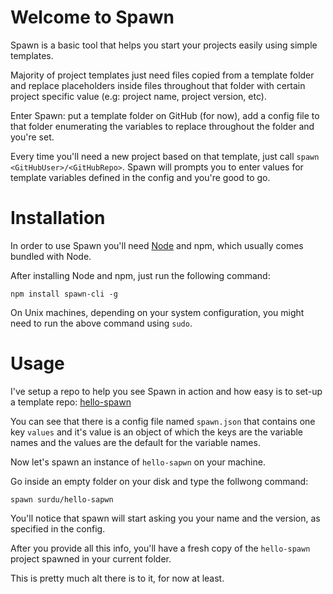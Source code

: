 # Welcome to Spawn

Spawn is a basic tool that helps you start your projects easily using simple templates.

Majority of project templates just need files copied from a template folder and replace placeholders inside files throughout that folder with certain project specific value (e.g: project name, project version, etc).

Enter Spawn: put a template folder on GitHub (for now), add a config file to that folder enumerating the variables to replace throughout the folder and you're set.

Every time you'll need a new project based on that template, just call `spawn <GitHubUser>/<GitHubRepo>`. Spawn will prompts you to enter values for template variables defined in the config and you're good to go.

# Installation

In order to use Spawn you'll need [Node](https://nodejs.org) and npm, which usually comes bundled with Node.

After installing Node and npm, just run the following command:

```
npm install spawn-cli -g
```

On Unix machines, depending on your system configuration, you might need to run the above command using `sudo`.

# Usage

I've setup a repo to help you see Spawn in action and how easy is to set-up a template repo: [hello-spawn](https://github.com/surdu/hello-spawn)

You can see that there is a config file named `spawn.json` that contains one key `values` and it's value is an object of which the keys are the variable names and the values are the default for the variable names.

Now let's spawn an instance of `hello-sapwn` on your machine.

Go inside an empty folder on your disk and type the follwong command:

```
spawn surdu/hello-sapwn
```

You'll notice that spawn will start asking you your name and the version, as specified in the config.

After you provide all this info, you'll have a fresh copy of the `hello-spawn` project spawned in your current folder.

This is pretty much alt there is to it, for now at least.
